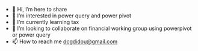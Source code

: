 - 👋 Hi, I’m here to share
- 👀 I’m interested in power query and power pivot 
- 🌱 I’m currently learning tax
- 💞️ I’m looking to collaborate on financial working group using powerpivot or power query
- 📫 How to reach me dcgdidou@gmail.com

<!---
Didounini/Didounini is a ✨ special ✨ repository because its `README.md` (this file) appears on your GitHub profile.
You can click the Preview link to take a look at your changes.
--->
